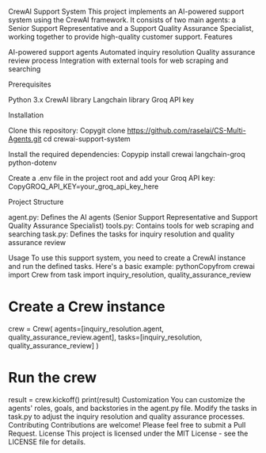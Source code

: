 CrewAI Support System
This project implements an AI-powered support system using the CrewAI framework. It consists of two main agents: a Senior Support Representative and a Support Quality Assurance Specialist, working together to provide high-quality customer support.
Features

AI-powered support agents
Automated inquiry resolution
Quality assurance review process
Integration with external tools for web scraping and searching

Prerequisites

Python 3.x
CrewAI library
Langchain library
Groq API key

Installation

Clone this repository:
Copygit clone https://github.com/raselai/CS-Multi-Agents.git
cd crewai-support-system

Install the required dependencies:
Copypip install crewai langchain-groq python-dotenv

Create a .env file in the project root and add your Groq API key:
CopyGROQ_API_KEY=your_groq_api_key_here


Project Structure

agent.py: Defines the AI agents (Senior Support Representative and Support Quality Assurance Specialist)
tools.py: Contains tools for web scraping and searching
task.py: Defines the tasks for inquiry resolution and quality assurance review

Usage
To use this support system, you need to create a CrewAI instance and run the defined tasks. Here's a basic example:
pythonCopyfrom crewai import Crew
from task import inquiry_resolution, quality_assurance_review

# Create a Crew instance
crew = Crew(
    agents=[inquiry_resolution.agent, quality_assurance_review.agent],
    tasks=[inquiry_resolution, quality_assurance_review]
)

# Run the crew
result = crew.kickoff()
print(result)
Customization
You can customize the agents' roles, goals, and backstories in the agent.py file. Modify the tasks in task.py to adjust the inquiry resolution and quality assurance processes.
Contributing
Contributions are welcome! Please feel free to submit a Pull Request.
License
This project is licensed under the MIT License - see the LICENSE file for details.
